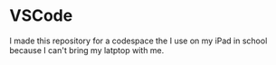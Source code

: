 # VSCode

I made this repository for a codespace the I use on my iPad in school because I can't bring my latptop with me.